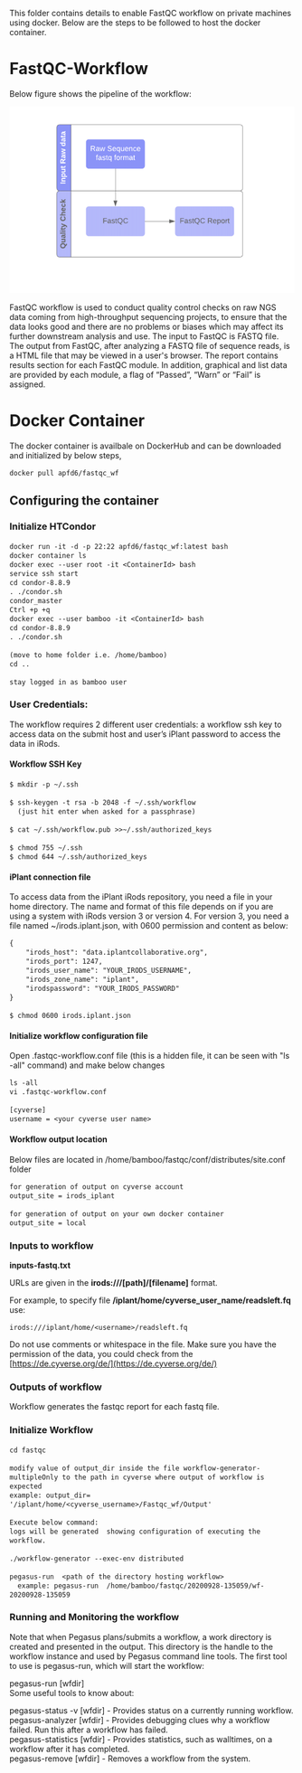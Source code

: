 
This folder contains details to enable FastQC workflow on private machines using docker. Below are the steps to be followed to host the docker container.

# FastQC-Workflow
Below figure shows the pipeline of the workflow:

![fastqc_wf](Images/fastqc_wf.png)


FastQC workflow is used to conduct quality control checks on raw NGS data coming from high-throughput sequencing projects, to ensure that the data looks good and there are no problems or biases which may affect its further downstream analysis and use. The input to FastQC is FASTQ file. The output from FastQC, after analyzing a FASTQ file of sequence reads, is a HTML file that may be viewed in a user's browser. The report contains results section for each FastQC module. In addition, graphical and list data are provided by each module, a flag of “Passed”, “Warn” or “Fail” is assigned.

# Docker Container
The docker container is availbale on DockerHub and can be downloaded and initialized by below steps,

```
docker pull apfd6/fastqc_wf  
```

## Configuring the container

### Initialize HTCondor

```
docker run -it -d -p 22:22 apfd6/fastqc_wf:latest bash
docker container ls
docker exec --user root -it <ContainerId> bash
service ssh start
cd condor-8.8.9
. ./condor.sh
condor_master
Ctrl +p +q
docker exec --user bamboo -it <ContainerId> bash
cd condor-8.8.9
. ./condor.sh

(move to home folder i.e. /home/bamboo)  
cd ..  

stay logged in as bamboo user
```

### User Credentials:
The workflow requires 2 different user credentials:  a workflow ssh key to access data on the submit host and user’s iPlant password to access the data in iRods.  

#### Workflow SSH Key  
```
$ mkdir -p ~/.ssh  

$ ssh-keygen -t rsa -b 2048 -f ~/.ssh/workflow  
  (just hit enter when asked for a passphrase)  
  
$ cat ~/.ssh/workflow.pub >>~/.ssh/authorized_keys

$ chmod 755 ~/.ssh
$ chmod 644 ~/.ssh/authorized_keys
```

#### iPlant connection file

To access data from the iPlant iRods repository, you need a file in your home directory. The name and format of this file depends on if you are using a system with iRods version 3 or version 4. For version 3, you need a file named ~/irods.iplant.json, with 0600 permission and content as below:
```
{
    "irods_host": "data.iplantcollaborative.org",  
    "irods_port": 1247,  
    "irods_user_name": "YOUR_IRODS_USERNAME",  
    "irods_zone_name": "iplant",  
    "irodspassword": "YOUR_IRODS_PASSWORD"  
}

$ chmod 0600 irods.iplant.json
```
#### Initialize workflow configuration file
Open .fastqc-workflow.conf file (this is a hidden file, it can be seen with "ls -all" command) and make below changes
```
ls -all
vi .fastqc-workflow.conf

[cyverse]
username = <your cyverse user name>
```
#### Workflow output location
Below files are located in /home/bamboo/fastqc/conf/distributes/site.conf folder
```
for generation of output on cyverse account
output_site = irods_iplant

for generation of output on your own docker container
output_site = local
```
### Inputs to workflow
**inputs-fastq.txt**

URLs are given in the **irods:///[path]/[filename]** format. 

For example, to specify file **/iplant/home/cyverse_user_name/readsleft.fq** use:
```
irods:///iplant/home/<username>/readsleft.fq
```
Do not use comments or whitespace in the file. Make sure you have the permission of the data, you could check from the [https://de.cyverse.org/de/](https://de.cyverse.org/de/)

### Outputs of workflow

Workflow generates the fastqc report for each fastq file.

### Initialize Workflow
```
cd fastqc

modify value of output_dir inside the file workflow-generator-multipleOnly to the path in cyverse where output of workflow is expected
example: output_dir= '/iplant/home/<cyverse_username>/Fastqc_wf/Output'

Execute below command:
logs will be generated  showing configuration of executing the workflow.

./workflow-generator --exec-env distributed

pegasus-run  <path of the directory hosting workflow>
  example: pegasus-run  /home/bamboo/fastqc/20200928-135059/wf-20200928-135059
```

### Running and Monitoring the workflow

Note that when Pegasus plans/submits a workflow, a work directory is created and presented in the output. This directory is the handle to the workflow instance and used by Pegasus command line tools. The first tool to use is pegasus-run, which will start the workflow:  

pegasus-run [wfdir]  
Some useful tools to know about:  

pegasus-status -v [wfdir] - Provides status on a currently running workflow.  
pegasus-analyzer [wfdir] - Provides debugging clues why a workflow failed. Run this after a workflow has failed.  
pegasus-statistics [wfdir] - Provides statistics, such as walltimes, on a workflow after it has completed.  
pegasus-remove [wfdir] - Removes a workflow from the system.  

